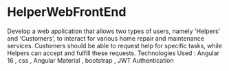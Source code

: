 # HelperWebFrontEnd
Develop a web application that allows two types of users, namely 'Helpers' and 'Customers', to interact for various home repair and maintenance services. Customers should be able to request help for specific tasks, while Helpers can accept and fulfill these requests.
Technologies Used : Angular 16 , css ,  Angular Material , bootstrap , JWT Authentication

